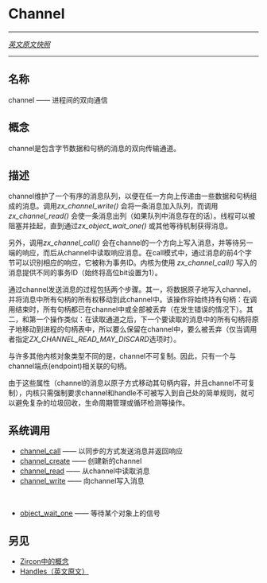 # Channel
---

[*英文原文快照*](https://github.com/fuchsia-mirror/zircon/blob/9b1d42b6f62ed4a4fe443eb03e020c74abcc8875/docs/objects/channel.md)

---
<!-- ## NAME -->
## 名称

<!-- channel - Bidirectional interprocess communication -->
channel —— 进程间的双向通信

<!-- ## SYNOPSIS -->
## 概念

<!-- A channel is a bidirectional transport of messages consisting of some
amount of byte data and some number of handles. -->
channel是包含字节数据和句柄的消息的双向传输通道。

<!-- ## DESCRIPTION -->
## 描述

<!-- Channels maintain an ordered queue of messages to be delivered in
either direction. A message consists of some amount of data and some
number of handles. A call to *zx_channel_write()* enqueues one message,
and a call to *zx_channel_read()* dequeues one message (if any are
queued). A thread can block until messages are pending via
*zx_object_wait_one()* or other waiting mechanisms. -->

channel维护了一个有序的消息队列，以便在任一方向上传递由一些数据和句柄组成的消息。调用*zx_channel_write()* 会将一条消息加入队列，而调用*zx_channel_read()* 会使一条消息出列（如果队列中消息存在的话）。线程可以被阻塞并挂起，直到通过*zx_object_wait_one()* 或其他等待机制获得消息。

<!-- Alternatively, a call to *zx_channel_call()* enqueues a message in one
direction of the channel, waits for a corresponding response, and
dequeues the response message. In call mode, corresponding responses
are identified via the first 4 bytes of the message, called the
transaction ID. The kernel supplies distinct transaction IDs (always with the
high bit set) for messages written with *zx_channel_call()*. -->
另外，调用*zx_channel_call()* 会在channel的一个方向上写入消息，并等待另一端的响应，而后从channel中读取响应消息。在call模式中，通过消息的前4个字节可以识别相应的响应，它被称为事务ID。内核为使用 *zx_channel_call()* 写入的消息提供不同的事务ID（始终将高位bit设置为1）。

<!-- The process of sending a message via a channel has two steps. The
first is to atomically write the data into the channel and move
ownership of all handles in the message into this channel. This
operation always consumes the handles: at the end of the call, all
handles either are all in the channel or are all discarded. The second operation
is similar: after a channel read, all the handles in the next message to read
are either atomically moved into the process's handle table, all remain in the
channel, or are discarded (only when the
**ZX_CHANNEL_READ_MAY_DISCARD** option is given). -->

通过channel发送消息的过程包括两个步骤。其一，将数据原子地写入channel，并将消息中所有句柄的所有权移动到此channel中。该操作将始终持有句柄：在调用结束时，所有句柄都已在channel中或全部被丢弃（在发生错误的情况下）。其二，和第一个操作类似：在读取通道之后，下一个要读取的消息中的所有句柄将原子地移动到进程的句柄表中，所以要么保留在channel中，要么被丢弃（仅当调用者指定*ZX_CHANNEL_READ_MAY_DISCARD*选项时）。

<!-- Unlike many other kernel object types, channels are not
duplicatable. Thus there is only ever one handle associated to a
handle endpoint. -->
与许多其他内核对象类型不同的是，channel不可复制。因此，只有一个与channel端点(endpoint)相关联的句柄。

<!-- Because of these properties (that channel messages move their handle
contents atomically, and that channels are not duplicatable), the
kernel is able to avoid complicated garbage collection, lifetime
management, or cycle detection simply by enforcing the simple rule
that a channel handle may not be written into itself. -->
由于这些属性（channel的消息以原子方式移动其句柄内容，并且channel不可复制），内核只需强制要求channel和handle不可被写入到自己处的简单规则，就可以避免复杂的垃圾回收，生命周期管理或循环检测等操作。

<!-- ## SYSCALLS -->
## 系统调用

<!-- + [channel_call](../syscalls/channel_call.md) - synchronously send a message and receive a reply
+ [channel_create](../syscalls/channel_create.md) - create a new channel
+ [channel_read](../syscalls/channel_read.md) - receive a message from a channel
+ [channel_write](../syscalls/channel_write.md) - write a message to a channel -->
+ [channel_call](../syscalls/channel_call.md) —— 以同步的方式发送消息并返回响应
+ [channel_create](../syscalls/channel_create.md) —— 创建新的channel
+ [channel_read](../syscalls/channel_read.md) —— 从channel中读取消息
+ [channel_write](../syscalls/channel_write.md) —— 向channel写入消息

<br>

<!-- + [object_wait_one](../syscalls/object_wait_one.md) - wait for signals on one object -->
+ [object_wait_one](../syscalls/object_wait_one.md) —— 等待某个对象上的信号

<!-- ## SEE ALSO -->
## 另见

<!-- + [Zircon concepts](../concepts.md) -->
+ [Zircon中的概念](../concepts.md)
+ [Handles（英文原文）](https://github.com/fuchsia-mirror/zircon/blob/master/docs/handles.md)

